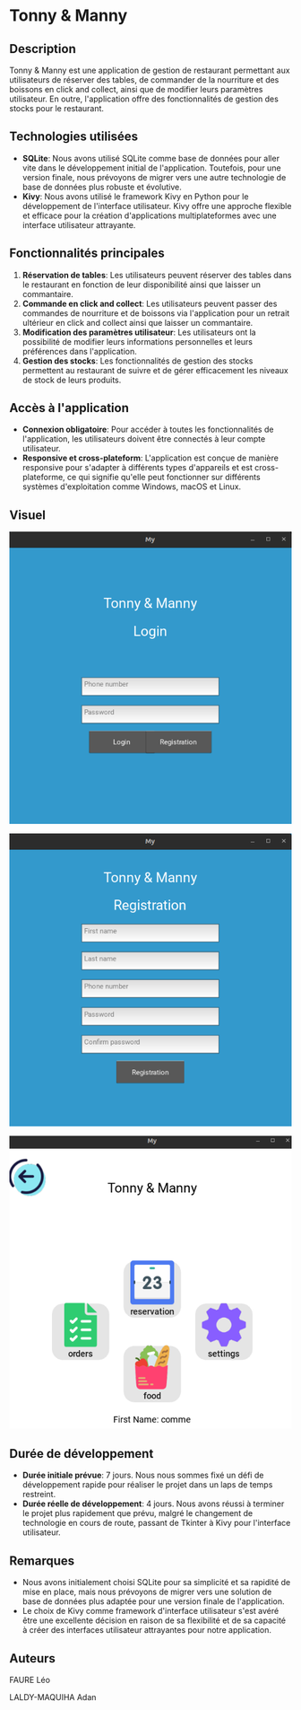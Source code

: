 # Tonny & Manny

## Description
Tonny & Manny est une application de gestion de restaurant permettant aux utilisateurs de réserver des tables, de commander de la nourriture et des boissons en click and collect, ainsi que de modifier leurs paramètres utilisateur. En outre, l'application offre des fonctionnalités de gestion des stocks pour le restaurant.

## Technologies utilisées
- **SQLite**: Nous avons utilisé SQLite comme base de données pour aller vite dans le développement initial de l'application. Toutefois, pour une version finale, nous prévoyons de migrer vers une autre technologie de base de données plus robuste et évolutive.
- **Kivy**: Nous avons utilisé le framework Kivy en Python pour le développement de l'interface utilisateur. Kivy offre une approche flexible et efficace pour la création d'applications multiplateformes avec une interface utilisateur attrayante.

## Fonctionnalités principales
1. **Réservation de tables**: Les utilisateurs peuvent réserver des tables dans le restaurant en fonction de leur disponibilité ainsi que laisser un commantaire.
2. **Commande en click and collect**: Les utilisateurs peuvent passer des commandes de nourriture et de boissons via l'application pour un retrait ultérieur en click and collect ainsi que laisser un commantaire.
3. **Modification des paramètres utilisateur**: Les utilisateurs ont la possibilité de modifier leurs informations personnelles et leurs préférences dans l'application.
4. **Gestion des stocks**: Les fonctionnalités de gestion des stocks permettent au restaurant de suivre et de gérer efficacement les niveaux de stock de leurs produits.

## Accès à l'application
- **Connexion obligatoire**: Pour accéder à toutes les fonctionnalités de l'application, les utilisateurs doivent être connectés à leur compte utilisateur.
- **Responsive et cross-plateform**: L'application est conçue de manière responsive pour s'adapter à différents types d'appareils et est cross-plateforme, ce qui signifie qu'elle peut fonctionner sur différents systèmes d'exploitation comme Windows, macOS et Linux.

## Visuel

<p align="center">
  <img src="img.png" alt="Image 1">
</p>

<p align="center">
  <img src="img_1.png" alt="Image 2">
</p>

<p align="center">
  <img src="img_2.png" alt="Image 3">
</p>

## Durée de développement
- **Durée initiale prévue**: 7 jours. Nous nous sommes fixé un défi de développement rapide pour réaliser le projet dans un laps de temps restreint.
- **Durée réelle de développement**: 4 jours. Nous avons réussi à terminer le projet plus rapidement que prévu, malgré le changement de technologie en cours de route, passant de Tkinter à Kivy pour l'interface utilisateur.

## Remarques
- Nous avons initialement choisi SQLite pour sa simplicité et sa rapidité de mise en place, mais nous prévoyons de migrer vers une solution de base de données plus adaptée pour une version finale de l'application.
- Le choix de Kivy comme framework d'interface utilisateur s'est avéré être une excellente décision en raison de sa flexibilité et de sa capacité à créer des interfaces utilisateur attrayantes pour notre application.

## Auteurs
FAURE Léo

LALDY-MAQUIHA Adan